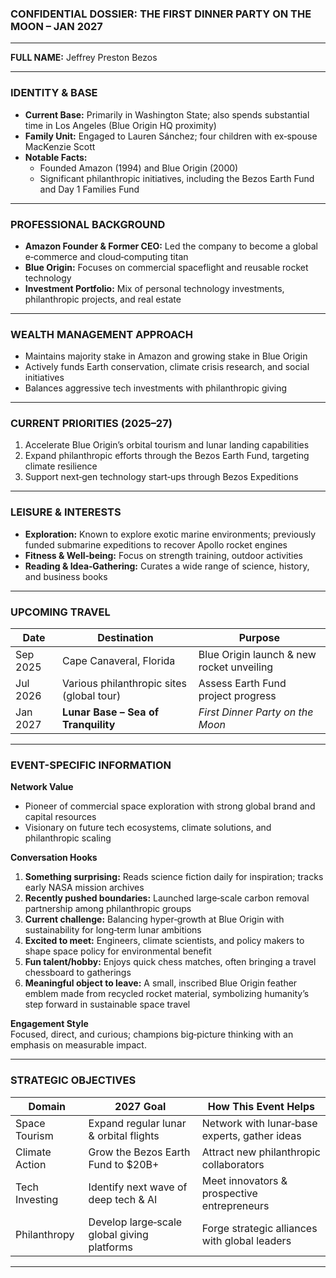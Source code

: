 ### **CONFIDENTIAL DOSSIER: THE FIRST DINNER PARTY ON THE MOON – JAN 2027**

---

**FULL NAME:** Jeffrey Preston Bezos

---

### **IDENTITY & BASE**
- **Current Base:** Primarily in Washington State; also spends substantial time in Los Angeles (Blue Origin HQ proximity)  
- **Family Unit:** Engaged to Lauren Sánchez; four children with ex‑spouse MacKenzie Scott  
- **Notable Facts:**  
  - Founded Amazon (1994) and Blue Origin (2000)  
  - Significant philanthropic initiatives, including the Bezos Earth Fund and Day 1 Families Fund  

---

### **PROFESSIONAL BACKGROUND**
- **Amazon Founder & Former CEO:** Led the company to become a global e‑commerce and cloud‑computing titan  
- **Blue Origin:** Focuses on commercial spaceflight and reusable rocket technology  
- **Investment Portfolio:** Mix of personal technology investments, philanthropic projects, and real estate  

---

### **WEALTH MANAGEMENT APPROACH**
- Maintains majority stake in Amazon and growing stake in Blue Origin  
- Actively funds Earth conservation, climate crisis research, and social initiatives  
- Balances aggressive tech investments with philanthropic giving  

---

### **CURRENT PRIORITIES (2025–27)**
1. Accelerate Blue Origin’s orbital tourism and lunar landing capabilities  
2. Expand philanthropic efforts through the Bezos Earth Fund, targeting climate resilience  
3. Support next‑gen technology start‑ups through Bezos Expeditions  

---

### **LEISURE & INTERESTS**
- **Exploration:** Known to explore exotic marine environments; previously funded submarine expeditions to recover Apollo rocket engines  
- **Fitness & Well‑being:** Focus on strength training, outdoor activities  
- **Reading & Idea‑Gathering:** Curates a wide range of science, history, and business books  

---

### **UPCOMING TRAVEL**

| Date     | Destination                                   | Purpose                                     |
|----------|-----------------------------------------------|---------------------------------------------|
| Sep 2025 | Cape Canaveral, Florida                       | Blue Origin launch & new rocket unveiling   |
| Jul 2026 | Various philanthropic sites (global tour)     | Assess Earth Fund project progress          |
| Jan 2027 | **Lunar Base – Sea of Tranquility**           | *First Dinner Party on the Moon*            |

---

### **EVENT-SPECIFIC INFORMATION**

**Network Value**  
- Pioneer of commercial space exploration with strong global brand and capital resources  
- Visionary on future tech ecosystems, climate solutions, and philanthropic scaling

**Conversation Hooks**  
1. **Something surprising:** Reads science fiction daily for inspiration; tracks early NASA mission archives  
2. **Recently pushed boundaries:** Launched large‑scale carbon removal partnership among philanthropic groups  
3. **Current challenge:** Balancing hyper‑growth at Blue Origin with sustainability for long‑term lunar ambitions  
4. **Excited to meet:** Engineers, climate scientists, and policy makers to shape space policy for environmental benefit  
5. **Fun talent/hobby:** Enjoys quick chess matches, often bringing a travel chessboard to gatherings  
6. **Meaningful object to leave:** A small, inscribed Blue Origin feather emblem made from recycled rocket material, symbolizing humanity’s step forward in sustainable space travel

**Engagement Style**  
Focused, direct, and curious; champions big‑picture thinking with an emphasis on measurable impact.

---

### **STRATEGIC OBJECTIVES**

| Domain         | 2027 Goal                                  | How This Event Helps                         |
|----------------|--------------------------------------------|----------------------------------------------|
| Space Tourism  | Expand regular lunar & orbital flights      | Network with lunar‑base experts, gather ideas|
| Climate Action | Grow the Bezos Earth Fund to $20B+          | Attract new philanthropic collaborators      |
| Tech Investing | Identify next wave of deep tech & AI        | Meet innovators & prospective entrepreneurs  |
| Philanthropy   | Develop large‑scale global giving platforms | Forge strategic alliances with global leaders|
---
